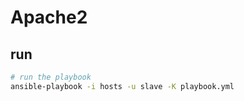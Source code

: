 # Apache2

## run

``` bash
# run the playbook
ansible-playbook -i hosts -u slave -K playbook.yml
```

